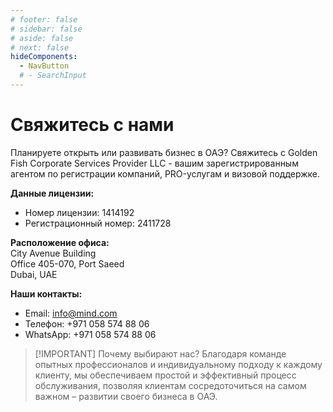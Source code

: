 ```yaml
---
# footer: false
# sidebar: false
# aside: false
# next: false
hideComponents:
  - NavButton
  # - SearchInput
---
```


<!-- <p>
  <img src="/img/Logo.avif" alt="логотип" width="100" height="100" style="margin-left: 50%;">
</p> -->

# Свяжитесь с нами

Планируете открыть или развивать бизнес в ОАЭ? Свяжитесь с Golden Fish Corporate Services Provider LLC - вашим зарегистрированным агентом по регистрации компаний, PRO-услугам и визовой поддержке.

**Данные лицензии:**

- Номер лицензии: 1414192
- Регистрационный номер: 2411728

**Расположение офиса:**  
City Avenue Building  
Office 405-070, Port Saeed  
Dubai, UAE

**Наши контакты:**

- Email: info@mind.com
- Телефон: +971 058 574 88 06
- WhatsApp: +971 058 574 88 06

<!-- WhatsApp us at [+971 058 574 88 06](https://wa.me/message/KDLD4FZVW7EUC1)
Telegram us at [@goldenfish_ae](https://t.me/goldenfish_ae) -->

> [!IMPORTANT] Почему выбирают нас?
> Благодаря команде опытных профессионалов и индивидуальному подходу к каждому клиенту, мы обеспечиваем простой и эффективный процесс обслуживания, позволяя клиентам сосредоточиться на самом важном – развитии своего бизнеса в ОАЭ.

<ContactFormModalNav buttonText="Поговорить с экспертом" />